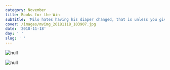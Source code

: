 ```yaml
---
category: November
title: Books for the Win
subTitle: 'Milo hates having his diaper changed, that is unless you give him a book.  '
cover: /images/mvimg_20181118_103907.jpg
date: '2018-11-18'
day: ' '
slug: ' '
---
```

![null](/images/mvimg_20181118_103907.jpg)

![null](/images/mvimg_20181118_103929.jpg)
